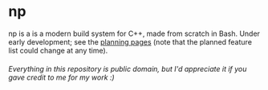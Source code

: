 # np

np is a is a modern build system for C++, made from scratch in Bash. Under early development; see the [planning pages](https://github.com/HackerDaGreat57/np/blob/main/_planning/np.pdf) (note that the planned feature list could change at any time).

###### Everything in this repository is public domain, but I'd appreciate it if you gave credit to me for my work :)
